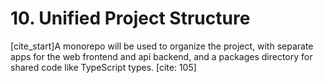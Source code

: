 # 10. Unified Project Structure
[cite_start]A monorepo will be used to organize the project, with separate apps for the web frontend and api backend, and a packages directory for shared code like TypeScript types. [cite: 105]
